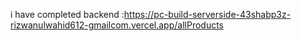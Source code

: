 i have completed backend :https://pc-build-serverside-43shabp3z-rizwanulwahid612-gmailcom.vercel.app/allProducts
